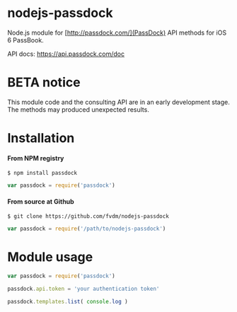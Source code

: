 nodejs-passdock
===============

Node.js module for [http://passdock.com/](PassDock) API methods for iOS 6 PassBook.

API docs: <https://api.passdock.com/doc>


BETA notice
===========

This module code and the consulting API are in an early development stage. The methods may produced unexpected results.


Installation
============

#### From NPM registry

	$ npm install passdock

```js
var passdock = require('passdock')
```


#### From source at Github

	$ git clone https://github.com/fvdm/nodejs-passdock
	
```js
var passdock = require('/path/to/nodejs-passdock')
```


Module usage
============

```js
var passdock = require('passdock')

passdock.api.token = 'your authentication token'

passdock.templates.list( console.log )
```
